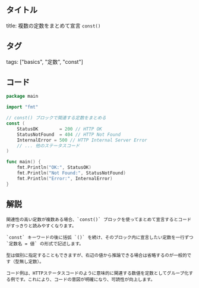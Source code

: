 ## タイトル
title: 複数の定数をまとめて宣言 `const()`

## タグ
tags: ["basics", "定数", "const"]

## コード
```go
package main

import "fmt"

// const() ブロックで関連する定数をまとめる
const (
	StatusOK        = 200 // HTTP OK
	StatusNotFound  = 404 // HTTP Not Found
	InternalError = 500 // HTTP Internal Server Error
	// ... 他のステータスコード
)

func main() {
	fmt.Println("OK:", StatusOK)
	fmt.Println("Not Found:", StatusNotFound)
	fmt.Println("Error:", InternalError)
}

```

## 解説
```text
関連性の高い定数が複数ある場合、`const()` ブロックを使ってまとめて宣言するとコードがすっきりと読みやすくなります。

`const` キーワードの後に括弧 `()` を続け、そのブロック内に宣言したい定数を一行ずつ `定数名 = 値` の形式で記述します。

型は個別に指定することもできますが、右辺の値から推論できる場合は省略するのが一般的です（型無し定数）。

コード例は、HTTPステータスコードのように意味的に関連する数値を定数としてグループ化する例です。これにより、コードの意図が明確になり、可読性が向上します。